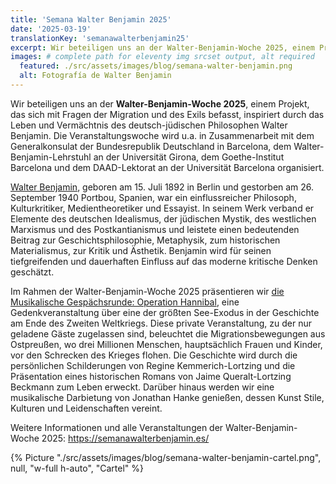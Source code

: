 ```yaml
---
title: 'Semana Walter Benjamin 2025'
date: '2025-03-19'
translationKey: 'semanawalterbenjamin25'
excerpt: Wir beteiligen uns an der Walter-Benjamin-Woche 2025, einem Projekt, das sich mit Fragen der Migration und des Exils befasst, inspiriert durch das Leben und Vermächtnis des deutsch-jüdischen Philosophen Walter Benjamin.
images: # complete path for eleventy img srcset output, alt required
  featured: ./src/assets/images/blog/semana-walter-benjamin.png
  alt: Fotografía de Walter Benjamin
---
```


Wir beteiligen uns an der **Walter-Benjamin-Woche 2025**, einem Projekt, das sich mit Fragen der Migration und des Exils befasst, inspiriert durch das Leben und Vermächtnis des deutsch-jüdischen Philosophen Walter Benjamin. Die Veranstaltungswoche wird u.a. in Zusammenarbeit mit dem Generalkonsulat der Bundesrepublik Deutschland in Barcelona, dem Walter-Benjamin-Lehrstuhl an der Universität Girona, dem Goethe-Institut Barcelona und dem DAAD-Lektorat an der Universität Barcelona organisiert.

[Walter Benjamin](https://de.wikipedia.org/wiki/Walter_Benjamin), geboren am 15. Juli 1892 in Berlin und gestorben am 26. September 1940 Portbou, Spanien, war ein einflussreicher Philosoph, Kulturkritiker, Medientheoretiker und Essayist. In seinem Werk verband er Elemente des deutschen Idealismus, der jüdischen Mystik, des westlichen Marxismus und des Postkantianismus und leistete einen bedeutenden Beitrag zur Geschichtsphilosophie, Metaphysik, zum historischen Materialismus, zur Kritik und Ästhetik. Benjamin wird für seinen tiefgreifenden und dauerhaften Einfluss auf das moderne kritische Denken geschätzt.

Im Rahmen der Walter-Benjamin-Woche 2025 präsentieren wir [die Musikalische Gespächsrunde: Operation Hannibal](https://www.fundaciongoethe.org/es/eventos/mesa-redonda-musical-barcelona/), eine Gedenkveranstaltung über eine der größten See-Exodus in der Geschichte am Ende des Zweiten Weltkriegs. Diese private Veranstaltung, zu der nur geladene Gäste zugelassen sind, beleuchtet die Migrationsbewegungen aus Ostpreußen, wo drei Millionen Menschen, hauptsächlich Frauen und Kinder, vor den Schrecken des Krieges flohen. Die Geschichte wird durch die persönlichen Schilderungen von Regine Kemmerich-Lortzing und die Präsentation eines historischen Romans von Jaime Queralt-Lortzing Beckmann zum Leben erweckt. Darüber hinaus werden wir eine musikalische Darbietung von Jonathan Hanke genießen, dessen Kunst Stile, Kulturen und Leidenschaften vereint.

Weitere Informationen und alle Veranstaltungen der Walter-Benjamin-Woche 2025: https://semanawalterbenjamin.es/

{% Picture "./src/assets/images/blog/semana-walter-benjamin-cartel.png", null, "w-full h-auto", "Cartel" %}
